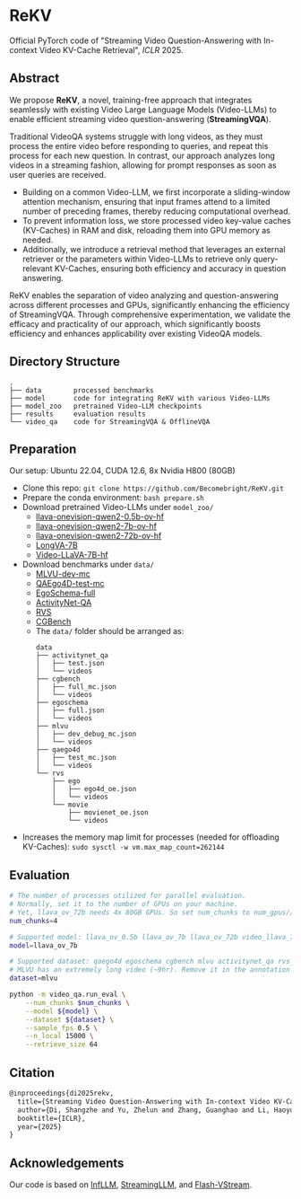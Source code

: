 # ReKV

Official PyTorch code of "Streaming Video Question-Answering with In-context Video KV-Cache Retrieval", *ICLR* 2025.

## Abstract

We propose **ReKV**, a novel, training-free approach that integrates seamlessly with existing Video Large Language Models (Video-LLMs) to enable efficient streaming video question-answering (**StreamingVQA**).

Traditional VideoQA systems struggle with long videos, as they must process the entire video before responding to queries, and repeat this process for each new question. In contrast, our approach analyzes long videos in a streaming fashion, allowing for prompt responses as soon as user queries are received. 
- Building on a common Video-LLM, we first incorporate a sliding-window attention mechanism, ensuring that input frames attend to a limited number of preceding frames, thereby reducing computational overhead.
- To prevent information loss, we store processed video key-value caches (KV-Caches) in RAM and disk, reloading them into GPU memory as needed. 
- Additionally, we introduce a retrieval method that leverages an external retriever or the parameters within Video-LLMs to retrieve only query-relevant KV-Caches, ensuring both efficiency and accuracy in question answering.

ReKV enables the separation of video analyzing and question-answering across different processes and GPUs, significantly enhancing the efficiency of StreamingVQA. 
Through comprehensive experimentation, we validate the efficacy and practicality of our approach, which significantly boosts efficiency and enhances applicability over existing VideoQA models.

## Directory Structure

```
.
├── data        processed benchmarks
├── model       code for integrating ReKV with various Video-LLMs
├── model_zoo   pretrained Video-LLM checkpoints
├── results     evaluation results
└── video_qa    code for StreamingVQA & OfflineVQA
```

## Preparation

Our setup: Ubuntu 22.04, CUDA 12.6, 8x Nvidia H800 (80GB)

- Clone this repo: `git clone https://github.com/Becomebright/ReKV.git`
- Prepare the conda environment: `bash prepare.sh`
- Download pretrained Video-LLMs under `model_zoo/`
  - [llava-onevision-qwen2-0.5b-ov-hf](https://huggingface.co/llava-hf/llava-onevision-qwen2-0.5b-ov-hf)
  - [llava-onevision-qwen2-7b-ov-hf](https://huggingface.co/llava-hf/llava-onevision-qwen2-7b-ov-hf)
  - [llava-onevision-qwen2-72b-ov-hf](https://huggingface.co/llava-hf/llava-onevision-qwen2-72b-ov-hf)
  - [LongVA-7B](https://huggingface.co/lmms-lab/LongVA-7B)
  - [Video-LLaVA-7B-hf](https://huggingface.co/LanguageBind/Video-LLaVA-7B-hf)
- Download benchmarks under `data/`
  - [MLVU-dev-mc](https://huggingface.co/datasets/MLVU/MVLU)
  - [QAEgo4D-test-mc](https://huggingface.co/datasets/Becomebright/QAEgo4D-MC-test/tree/main)
  - [EgoSchema-full](https://huggingface.co/datasets/lmms-lab/egoschema)
  - [ActivityNet-QA](https://huggingface.co/datasets/lmms-lab/ActivityNetQA)
  - [RVS](https://huggingface.co/datasets/Becomebright/RVS)
  - [CGBench](https://huggingface.co/datasets/CG-Bench/CG-Bench)
  - The `data/` folder should be arranged as:
    ```
    data
    ├── activitynet_qa
    │   ├── test.json
    │   └── videos
    ├── cgbench
    │   ├── full_mc.json
    │   └── videos
    ├── egoschema
    │   ├── full.json
    │   └── videos
    ├── mlvu
    │   ├── dev_debug_mc.json
    │   └── videos
    ├── qaego4d
    │   ├── test_mc.json
    │   └── videos
    └── rvs
        ├── ego
        │   ├── ego4d_oe.json
        │   └── videos
        └── movie
            ├── movienet_oe.json
            └── videos
    ```
- Increases the memory map limit for processes (needed for offloading KV-Caches): `sudo sysctl -w vm.max_map_count=262144`

## Evaluation

```bash
# The number of processes utilized for parallel evaluation.
# Normally, set it to the number of GPUs on your machine.
# Yet, llava_ov_72b needs 4x 80GB GPUs. So set num_chunks to num_gpus//4.
num_chunks=4

# Supported model: llava_ov_0.5b llava_ov_7b llava_ov_72b video_llava_7b longva_7b
model=llava_ov_7b

# Supported dataset: qaego4d egoschema cgbench mlvu activitynet_qa rvs_ego rvs_movie
# MLVU has an extremely long video (~9hr). Remove it in the annotation file if your system doesn't have enough RAM.
dataset=mlvu

python -m video_qa.run_eval \
    --num_chunks $num_chunks \
    --model ${model} \
    --dataset ${dataset} \
    --sample_fps 0.5 \
    --n_local 15000 \
    --retrieve_size 64
```

## Citation

```latex
@inproceedings{di2025rekv,
  title={Streaming Video Question-Answering with In-context Video KV-Cache Retrieval},
  author={Di, Shangzhe and Yu, Zhelun and Zhang, Guanghao and Li, Haoyuan and Cheng, Hao and Li, Bolin and He, Wanggui and Shu, Fangxun and Jiang, Hao and others},
  booktitle={ICLR},
  year={2025}
}
```

## Acknowledgements

Our code is based on [InfLLM](https://github.com/thunlp/InfLLM), [StreamingLLM](https://github.com/mit-han-lab/streaming-llm), and [Flash-VStream](https://github.com/IVGSZ/Flash-VStream).